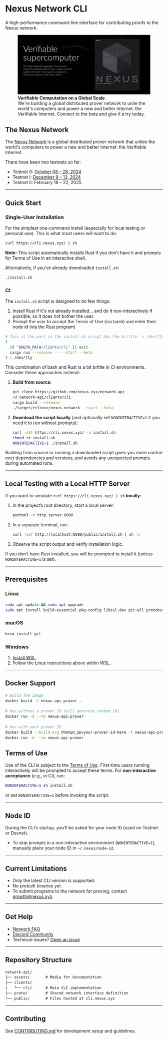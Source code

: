 # Nexus Network CLI

A high-performance command-line interface for contributing proofs to the Nexus network.

<figure>
    <a href="https://beta.nexus.xyz/">
        <img src="assets/images/nexus-network-image.png" alt="Nexus Network visualization showing a distributed network of interconnected nodes with a 'Launch Network' button in the center">
    </a>
    <figcaption>
        <strong>Verifiable Computation on a Global Scale</strong><br>
        We're building a global distributed prover network to unite the world's computers and power a new and better Internet: the Verifiable Internet. Connect to the beta and give it a try today.
    </figcaption>
</figure>

## The Nexus Network

The [Nexus Network](https://docs.nexus.xyz/network) is a global distributed prover network that unites the world's computers to power a new and better Internet: the Verifiable Internet.

There have been two testnets so far:
- Testnet 0: [October 08 – 28, 2024](https://blog.nexus.xyz/nexus-launches-worlds-first-open-prover-network/)
- Testnet I: [December 9 – 13, 2024](https://blog.nexus.xyz/the-new-nexus-testnet-is-live/)
- Testnet II: February 18 – 22, 2025

---

## Quick Start

### Single-User Installation

For the simplest one-command install (especially for local testing or personal use). This is what most users will want to do:

```bash
curl https://cli.nexus.xyz/ | sh
```

**Note:** This script automatically installs Rust if you don’t have it and prompts for Terms of Use in an interactive shell.

Alternatively, if you’ve already downloaded `install.sh`:

```bash
./install.sh
```

### CI

The `install.sh` script is designed to do few things:


1. Install Rust if it's not already installed... and do it non-interactively if possible, so it does not bother the user.
2. Prompt the user to accept the Terms of Use (via bash) and enter their node id (via the Rust program)

```sh
# this is the part in the install.sh script has the brittle `< /dev/tty` part within CI environments
(
  cd "$REPO_PATH/clients/cli" || exit
  cargo run --release -- --start --beta
) < /dev/tty
```



This combination of bash and Rust is a bit brittle in CI environments. Consider these approaches instead:

1. **Build from source**:
   ```bash
   git clone https://github.com/nexus-xyz/network-api
   cd network-api/clients/cli
   cargo build --release
   ./target/release/nexus-network --start --beta
   ```
2. **Download the script locally** (and optionally set `NONINTERACTIVE=1` if you need it to run without prompts):
   ```bash
   curl -sSf https://cli.nexus.xyz/ -o install.sh
   chmod +x install.sh
   NONINTERACTIVE=1 ./install.sh
   ```

Building from source or running a downloaded script gives you more control over dependencies and versions, and avoids any unexpected prompts during automated runs.

---

## Local Testing with a Local HTTP Server

If you want to simulate `curl https://cli.nexus.xyz/ | sh` **locally**:

1. In the project’s root directory, start a local server:
   ```sh
   python3 -m http.server 8080
   ```
2. In a separate terminal, run:
   ```sh
   curl -sSf http://localhost:8080/public/install.sh | sh -x
   ```
3. Observe the script output and verify installation logic.

If you don’t have Rust installed, you will be prompted to install it (unless `NONINTERACTIVE=1` is set).

---

## Prerequisites

### Linux

```bash
sudo apt update && sudo apt upgrade
sudo apt install build-essential pkg-config libssl-dev git-all protobuf-compiler
```

### macOS

```bash
brew install git
```

### Windows

1. [Install WSL](https://learn.microsoft.com/en-us/windows/wsl/install).  
2. Follow the Linux instructions above within WSL.

---

## Docker Support


```bash
# Build the image
docker build -t nexus-api-prover .

# Run without a prover ID (will generate random ID)
docker run -d --rm nexus-api-prover

# Run with your prover ID
docker build --build-arg PROVER_ID=your-prover-id-here -t nexus-api-prover .
docker run -d --rm nexus-api-prover
```

## Terms of Use

Use of the CLI is subject to the [Terms of Use](https://nexus.xyz/terms-of-use). First-time users running interactively will be prompted to accept these terms. For **non-interactive acceptance** (e.g., in CI), run:

```bash
NONINTERACTIVE=1 sh install.sh
```

or set `NONINTERACTIVE=1` before invoking the script.

---

## Node ID

During the CLI’s startup, you’ll be asked for your node ID (used on Testnet or Devnet).  
- To skip prompts in a non-interactive environment (`NONINTERACTIVE=1`), manually place your node ID in `~/.nexus/node-id`.

---

## Current Limitations

- Only the latest CLI version is supported.
- No prebuilt binaries yet.
- To submit programs to the network for proving, contact [growth@nexus.xyz](mailto:growth@nexus.xyz).

---

## Get Help

- [Network FAQ](https://docs.nexus.xyz/layer-1/network-devnet/faq)  
- [Discord Community](https://discord.gg/nexus-xyz)  
- Technical issues? [Open an issue](https://github.com/nexus-xyz/network-api/issues)

---

## Repository Structure

```txt
network-api/
├── assets/       # Media for documentation
├── clients/
│   └── cli/      # Main CLI implementation
├── proto/        # Shared network interface definition
└── public/       # Files hosted at cli.nexus.xyz
```

---

## Contributing

See [CONTRIBUTING.md](./CONTRIBUTING.md) for development setup and guidelines.
